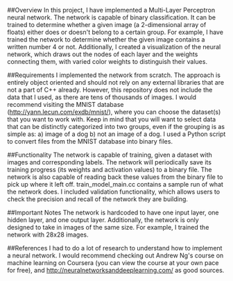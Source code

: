 ##Overview
In this project, I have implemented a Multi-Layer Perceptron neural network. The network is capable of
binary classification. It can be trained to determine whether a given image (a 2-dimensional array of floats)
either does or doesn't belong to a certain group. For example, I have trained the network to determine whether
the given image contains a written number 4 or not. Additionally, I created a visualization of the neural network, which
draws out the nodes of each layer and the weights connecting them, with varied color weights to distinguish their values.

##Requirements
I implemented the network from scratch. The approach is entirely object oriented and should not rely on any
external libraries that are not a part of C++ already. However, this repository does not include the data that
I used, as there are tens of thousands of images. I would recommend visiting the MNIST database (http://yann.lecun.com/exdb/mnist/),
where you can choose the dataset(s) that you want to work with. Keep in mind that you will want to select data that
can be distinctly categorized into two groups, even if the grouping is as simple as: a) image of a dog b) not an image of a dog.
I used a Python script to convert files from the MNIST database into binary files.

##Functionality
The network is capable of training, given a dataset with images and corresponding labels. The network will periodically
save its training progress (its weights and activation values) to a binary file. The network is also capable of reading
back these values from the binary file to pick up where it left off. train_model_main.cc contains a sample run of what the
network does. I included validation functionality, which allows users to check the precision and recall of the network they are building.

##Important Notes
The network is hardcoded to have one input layer, one hidden layer, and one output layer. Additionally, the network is only
designed to take in images of the same size. For example, I trained the network with 28x28 images.

##References
I had to do a lot of research to understand how to implement a neural network. I would recommend checking out Andrew Ng's
course on machine learning on Coursera (you can view the course at your own pace for free), and http://neuralnetworksanddeeplearning.com/
as good sources.